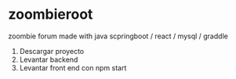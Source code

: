# zoombieroot
zoombie forum made with java scpringboot / react / mysql / graddle

1. Descargar proyecto
2. Levantar backend
3. Levantar front end con npm start
